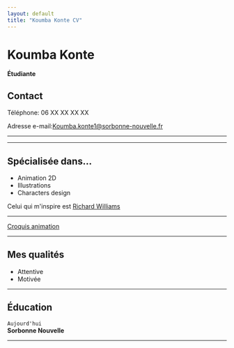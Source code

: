 ```yaml
---
layout: default
title: "Koumba Konte CV"
---
```

<link rel="stylesheet" href="/assets/css/style.css">

# Koumba Konte
**Étudiante**

## Contact

Téléphone: 06 XX XX XX XX

Adresse e-mail:[Koumba.konte1@sorbonne-nouvelle.fr](mailto:Koumba.konte1@sorbonne-nouvelle.fr)

---

<div class="main-container">



---

## Spécialisée dans...


- Animation 2D  
- Illustrations
- Characters design

Celui qui m'inspire est [Richard Williams](https://fr.wikipedia.org/wiki/Richard_Williams_animateur)


---

[Croquis animation](assets/css/img/animation.png)

---

## Mes qualités


- Attentive
- Motivée

---


## Éducation

`Aujourd'hui`  
**Sorbonne Nouvelle**

</div class="main-container">

---

